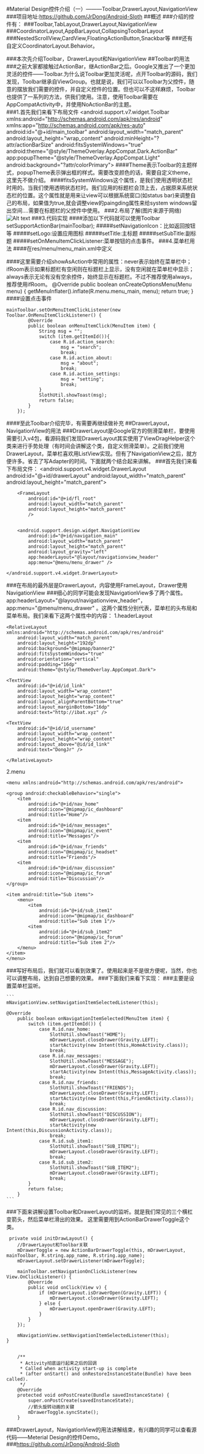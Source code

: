 #Material Design控件介绍（一）———Toolbar,DrawerLayout,NavigationView
###项目地址:https://github.com/JrDong/Android-Sloth
##概述
###介绍的控件有：
###Toolbar,TabLayout,DrawerLayout,NavigationView
###CoordinatorLayout,AppBarLayout,CollapsingToolbarLayout
###NestedScrollView,CardView,FloatingActionButton,Snackbar等
###还有自定义CoordinatorLayout.Behavior。

###本次先介绍Toolbar，DrawerLayout和NavigationView
##Toolbar的用法
###之前大家都接触过ActionBar，继ActionBar之后。Google又推出了一个更加灵活的控件——Toolbar.为什么说Toolbar更加灵活呢，点开Toolbar的源码，我们发现，Toolbar继承自ViewGroup。也就是说，我们可以以Toolbar为父控件，随意的摆放我们需要的控件，并自定义控件的位置。但也可以不这样麻烦，Toolbar也提供了一系列的方法，供我们使用。注意，使用Toolbar需要在AppCompatActivity中，并使用NoActionBar的主题。  
###1.首先我们来看下布局文件
	<android.support.v7.widget.Toolbar
    xmlns:android="http://schemas.android.com/apk/res/android"
    xmlns:app="http://schemas.android.com/apk/res-auto"
    android:id="@+id/main_toolbar"
    android:layout_width="match_parent"
    android:layout_height="wrap_content"
    android:minHeight="?attr/actionBarSize"
    android:fitsSystemWindows="true"
    android:theme="@style/ThemeOverlay.AppCompat.Dark.ActionBar"
    app:popupTheme="@style/ThemeOverlay.AppCompat.Light"
    android:background="?attr/colorPrimary">
####Theme表示Toolbar的主题样式，popupTheme表示弹出框的样式。需要改变颜色的话，需要自定义theme，这里先不做介绍。
####fitsSystemWindows这个属性，是我们使用透明状态栏时用的。当我们使用透明状态栏时。我们应用的标题栏会顶上去，占据原来系统状态栏的位置。这个属性就是用来让view可以根据系统窗口(如status bar)来调整自己的布局，如果值为true,就会调整view的paingding属性来给system windows留出空间….需要在标题栏的父控件中使用。 
###2.布局了解(图片来源于网络)
![Alt text](file:///C:\Users\aidonglei\Desktop\Material-Design\1416285884351.png)
###3.代码实现
####添加以下代码就可以使用Toolbar
	setSupportActionBar(mainToolbar);
#####setNavigationIcon：比如返回按钮等
#####setLogo:设置应用图标
#####setTitle:主标题
#####setSubTitle:副标题
#####setOnMenuItemClickListener:菜单按钮的点击事件。
###4.菜单栏用法
####在res/menu/menu_main.xml中定义
	<menu xmlns:android="http://schemas.android.com/apk/res/android"
      xmlns:app="http://schemas.android.com/apk/res-auto"
      xmlns:tools="http://schemas.android.com/tools"
      tools:context=".MainActivity">
    <item android:id="@+id/action_settings"
          android:title="@string/action_settings"
          android:orderInCategory="100"
          app:showAsAction="never"/>
    <item android:id="@+id/action_about"
        android:title="@string/action_about"
        android:orderInCategory="100"
        app:showAsAction="never"/>
    <item android:id="@+id/action_search"
        android:title="@string/action_search"
        android:orderInCategory="100"
        android:icon="@mipmap/icon_search"
        app:showAsAction="ifRoom"
        />
	</menu>
####这里需要介绍showAsAction中常用的属性：never表示始终在菜单栏中；ifRoom表示如果标题栏有空闲则在标题栏上显示，没有空闲就在菜单栏中显示；always表示无论有没有空余控件，始终显示在标题栏。不过不推荐使用always，推荐使用ifRoom。
	@Override
    public boolean onCreateOptionsMenu(Menu menu) {
        getMenuInflater().inflate(R.menu.menu_main, menu);
        return true;
    }
####设置点击事件  

	mainToolbar.setOnMenuItemClickListener(new Toolbar.OnMenuItemClickListener() {
            @Override
            public boolean onMenuItemClick(MenuItem item) {
                String msg = "";
                switch (item.getItemId()){
                    case R.id.action_search:
                        msg = "search";
                        break;
                    case R.id.action_about:
                        msg = "about";
                        break;
                    case R.id.action_settings:
                        msg = "setting";
                        break;
                }
                SlothUtil.showToast(msg);
                return false;
            }
        });

####至此Toolbar介绍完毕，有需要再继续做补充
##DrawerLayout，NavigationView的用法
###DrawerLayout是Google官方的侧滑菜单栏，要使用需要引入v4包，看源码我们发现DrawerLayout其实使用了ViewDragHelper这个类来进行手势处理（有时间会讲解这个类，自定义侧滑菜单）。之前我们使用DrawerLayout，菜单栏喜欢用ListView实现。但有了NavigationView之后，就方便许多。省去了写Adapter的时间。下面就两个结合起来讲解。
###首先我们来看下布局文件：
	<android.support.v4.widget.DrawerLayout
        android:id="@+id/drawerLayout"
        android:layout_width="match_parent"
        android:layout_height="match_parent">


        <FrameLayout
            android:id="@+id/fl_root"
            android:layout_width="match_parent"
            android:layout_height="match_parent"
            />


        <android.support.design.widget.NavigationView
            android:id="@+id/navigation_main"
            android:layout_width="match_parent"
            android:layout_height="match_parent"
            android:layout_gravity="left"
            app:headerLayout="@layout/navigationview_header"
            app:menu="@menu/menu_drawer" />

    </android.support.v4.widget.DrawerLayout>
###在布局的最外层是DrawerLayout，内容使用FrameLayout，Drawer使用NavigationView
###细心的同学可能会发现NavigationView多了两个属性。 app:headerLayout="@layout/navigationview_header"，app:menu="@menu/menu_drawer" 。这两个属性分别代表，菜单栏的头布局和菜单布局。我们来看下这两个属性中的内容：
1.headerLayout

	<RelativeLayout xmlns:android="http://schemas.android.com/apk/res/android"
    	android:layout_width="match_parent"
    	android:layout_height="192dp"
    	android:background="@mipmap/banner2"
    	android:fitsSystemWindows="true"
    	android:orientation="vertical"
        android:padding="16dp"
    	android:theme="@style/ThemeOverlay.AppCompat.Dark">

    <TextView
        android:id="@+id/id_link"
        android:layout_width="wrap_content"
        android:layout_height="wrap_content"
        android:layout_alignParentBottom="true"
        android:layout_marginBottom="16dp"
        android:text="http://ibat.xyz" />

    <TextView
        android:id="@+id/id_username"
        android:layout_width="wrap_content"
        android:layout_height="wrap_content"
        android:layout_above="@id/id_link"
        android:text="DongJr" />

	</RelativeLayout>
2.menu

	<menu xmlns:android="http://schemas.android.com/apk/res/android">

    <group android:checkableBehavior="single">
        <item
            android:id="@+id/nav_home"
            android:icon="@mipmap/ic_dashboard"
            android:title="Home"/>
        <item
            android:id="@+id/nav_messages"
            android:icon="@mipmap/ic_event"
            android:title="Messages"/>
        <item
            android:id="@+id/nav_friends"
            android:icon="@mipmap/ic_headset"
            android:title="Friends"/>
        <item
            android:id="@+id/nav_discussion"
            android:icon="@mipmap/ic_forum"
            android:title="Discussion"/>
    </group>

    <item android:title="Sub items">
        <menu>
            <item
                android:id="@+id/sub_item1"
                android:icon="@mipmap/ic_dashboard"
                android:title="Sub item 1"/>
            <item
                android:id="@+id/sub_item2"
                android:icon="@mipmap/ic_forum"
                android:title="Sub item 2"/>
        </menu>
    </item>
	</menu>
###写好布局后，我们就可以看到效果了。使用起来是不是很方便呢，当然，你也可以调整布局，达到自己想要的效果。
###下面我们来看下实现：
###主要是设置菜单栏监听。

	```  
	mNavigationView.setNavigationItemSelectedListener(this);  

	@Override
	    public boolean onNavigationItemSelected(MenuItem item) {
	        switch (item.getItemId()) {
	            case R.id.nav_home:
	                SlothUtil.showToast("HOME");
	                mDrawerLayout.closeDrawer(Gravity.LEFT);
	                startActivity(new Intent(this,HomeActivity.class));
	                break;
	            case R.id.nav_messages:
	                SlothUtil.showToast("MESSAGE");
	                mDrawerLayout.closeDrawer(Gravity.LEFT);
	                startActivity(new Intent(this,MessageActivity.class));
	                break;
	            case R.id.nav_friends:
	                SlothUtil.showToast("FRIENDS");
	                mDrawerLayout.closeDrawer(Gravity.LEFT);
	                startActivity(new Intent(this,FriendActivity.class));
	                break;
	            case R.id.nav_discussion:
	                SlothUtil.showToast("DISCUSSION");
	                mDrawerLayout.closeDrawer(Gravity.LEFT);
	                startActivity(new Intent(this,DiscussionActivity.class));
	                break;
	            case R.id.sub_item1:
	                SlothUtil.showToast("SUB_ITEM1");
	                mDrawerLayout.closeDrawer(Gravity.LEFT);
	                break;
	            case R.id.sub_item2:
	                SlothUtil.showToast("SUB_ITEM2");
	                mDrawerLayout.closeDrawer(Gravity.LEFT);
	                break;
	        }
	        return false;
	    }
 	```
###下面来讲解设置Toolbar和DrawerLayout的监听。就是我们常见的三个横杠变箭头，然后菜单栏滑出的效果。
这里需要用到ActionBarDrawerToggle这个类。  

	 private void initDrawLayout() {
        //DrawerLayout和Toolbar关联
        mDrawerToggle = new ActionBarDrawerToggle(this, mDrawerLayout, mainToolbar, R.string.app_name, R.string.app_name);
        mDrawerLayout.setDrawerListener(mDrawerToggle);

        mainToolbar.setNavigationOnClickListener(new View.OnClickListener() {
            @Override
            public void onClick(View v) {
                if (mDrawerLayout.isDrawerOpen(Gravity.LEFT)) {
                    mDrawerLayout.closeDrawer(Gravity.LEFT);
                } else {
                    mDrawerLayout.openDrawer(Gravity.LEFT);
                }
            }
        });

        mNavigationView.setNavigationItemSelectedListener(this);
    }


		/**
	     * Activity彻底运行起来之后的回调
	     * Called when activity start-up is complete
	     * (after onStart() and onRestoreInstanceState(Bundle) have been called).
	     */
	    @Override
	    protected void onPostCreate(Bundle savedInstanceState) {
	        super.onPostCreate(savedInstanceState);
	        //箭头旋转动画的关键
	        mDrawerToggle.syncState();
	    }
###DrawerLayout，NavigationView的用法讲解结束，有兴趣的同学可以查看源代码——Meterial Design的控件Demo。
###https://github.com/JrDong/Android-Sloth
		 
